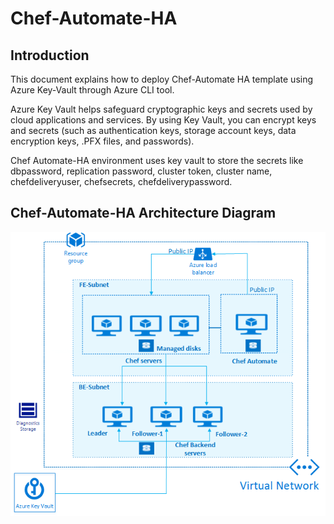 # Chef-Automate-HA

## Introduction

This document explains how to deploy Chef-Automate HA template using Azure Key-Vault through Azure CLI tool.

Azure Key Vault helps safeguard cryptographic keys and secrets used by cloud applications and services. By using Key Vault, you can encrypt keys and secrets (such as authentication keys, storage account keys, data encryption keys, .PFX files, and passwords).

Chef Automate-HA environment uses key vault to store the secrets like dbpassword, replication password, cluster token, cluster name, chefdeliveryuser, chefsecrets, chefdeliverypassword.

## Chef-Automate-HA Architecture Diagram

![alt text](https://raw.githubusercontent.com/SrikalaRekapalli/chef-automate-ha/master/images/chef-automate-ha-architecture.png)



